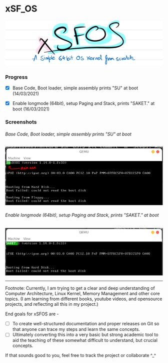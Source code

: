 # xSF_OS
![](https://github.com/Saket-Upadhyay/xSF_OS/blob/main/screenshots/Step1/xSFOSpen.png)
### Progress

- [x] Base Code, Boot loader, simple assembly prints "SU" at boot (14/03/2021)
- [x] Enable longmode (64bit), setup Paging and Stack, prints "SAKET." at boot (16/03/2021)


### Screenshots 

###### Base Code, Boot loader, simple assembly prints "SU" at boot 
![](https://github.com/Saket-Upadhyay/xSF_OS/blob/main/screenshots/Step1/Step1.png)

###### Enable longmode (64bit), setup Paging and Stack, prints "SAKET." at boot
![](https://github.com/Saket-Upadhyay/xSF_OS/blob/main/screenshots/Step2/step2.png)



---

Footnote: 
Currently, I am trying to get a clear and deep understanding of Computer Architecture, Linux Kernel, Memory Management and other core topics.
(I am learning from different books, youtube videos, and opensource projects, and reflecting all this in my project.)

End goals for xSFOS are -

- [ ] To create well-structured documentation and proper releases on Git so that anyone can trace my steps and learn the same concepts.
- [ ] Ultimately converting this into a very basic but strong academic tool to aid the teaching of these somewhat difficult to understand, but crucial concepts.

If that sounds good to you, feel free to track the project or collaborate ^\_^
